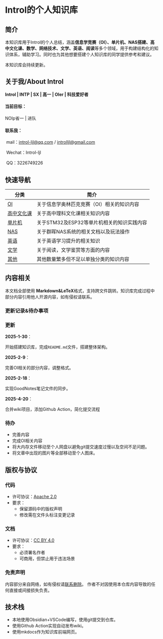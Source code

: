 # Introl的个人知识库

## 简介

本知识库用于Introl的个人总结，涵盖**信息学竞赛（OI）、单片机、NAS搭建、高中文化课、数学、网络技术、文学、英语、阅读**等多个领域，用于构建结构化的知识体系，辅助学习。同时也为其他想要搭建个人知识库的同学提供参考和建议。

本知识库会持续更新。

## 关于我/About Introl

**Introl | INTP | SX | 高一 | OIer | 科技爱好者**

#### **当前目标**：

NOIp省一 | 进队

#### **联系我**： 

​	mail：introl-ljl@qq.com / introlljl@gmail.com

​	Wechat：Introl-ljl

​	QQ：3226749226

## 快速导航

| 分类                           | 简介                         |
| ---------------------------- | -------------------------- |
| [OI](OI/OI_README.md)        | 关于信息学奥林匹克竞赛（OI）相关的知识内容     |
| [高中文化课](高中文化课/whk_README.md) | 关于高中理科文化课相关知识内容            |
| [单片机](单片机/README.md)         | 关于STM32及ESP32等单片机相关的知识实践内容 |
| [NAS](NAS/README.md)         | 关于群晖NAS系统的相关文档以及玩法操作       |
| [英语](英语/README.md)           | 关于英语学习提升的相关知识              |
| [文学](文学/README.md)           | 关于阅读，文学鉴赏等方面的内容            |
| [其他](其他/README.md)           | 其他数量繁多但不足以单独分类的知识内容        |

## 内容相关

本文档全部使用 **Markdown&LeTeX**格式，支持跨文件跳转。知识库完成过程中部分内容引用他人开源内容，如有侵权请联系。

### 更新记录&待办事项

### 更新

**2025-1-30**：

开始搭建知识库，完成``README.md``文件，搭建整体架构。

**2025-2-9**：

完善OI相关的部分内容，调整格式。

**2025-2-18**：

实现GoodNotes笔记文件的同步。

**2025-4-20**：

合并wiki项目，添加Github Action，简化提交流程

### 待办
 
- 完善内容
- 完成OI相关内容
- 将大内存文件移动至个人网盘以避免git提交速度过慢以及空间不足问题。
- 将文章中出现的图片等全部移动至个人图床。

## 版权与协议

### 代码
- 许可协议：[Apache 2.0](LICENSE-CODE)  
- 要求：  
  - 保留源码中的版权声明  
  - 修改需在文件头标注变更记录  

### 文档
- 许可协议：[CC BY 4.0](LICENSE-DOC)  
- 要求：  
  - 必须署名作者  
  - 可商用，但禁止用于违法场景  

### 免责声明
内容部分来自网络，如有侵权请[联系删除](introl-ljl@qq.com)。
作者不对因使用本仓库内容导致的任何直接或间接损失负责。
## 技术栈
- 本地使用Obsidian+VSCode编写，使用git提交到仓库。
- 使用Github Action实现自动发布wiki。
- 使用mkdocs作为知识库前端网页。